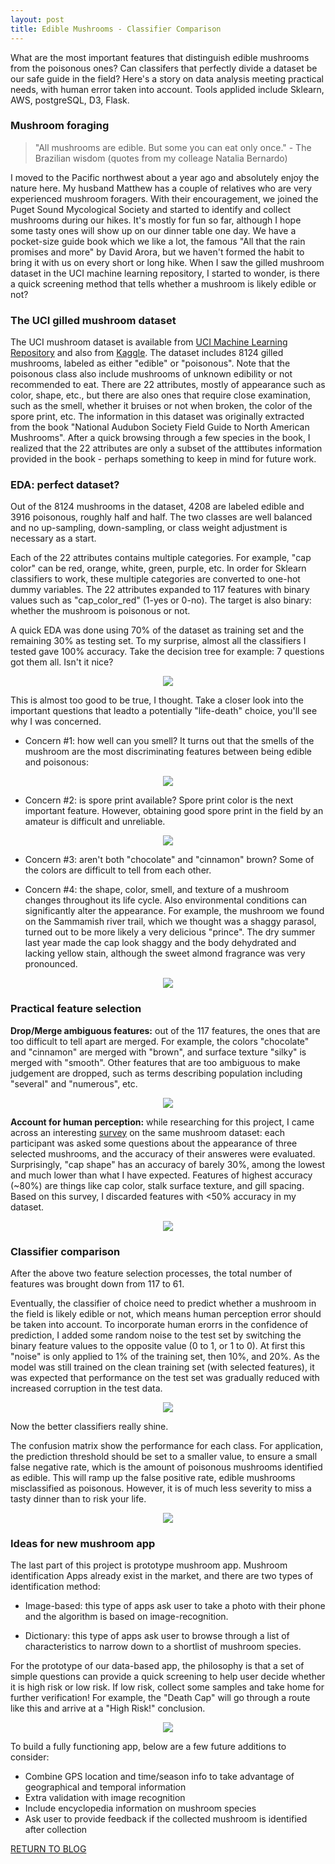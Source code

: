 ```yaml
---
layout: post
title: Edible Mushrooms - Classifier Comparison 
---
```


What are the most important features that distinguish edible mushrooms from the poisonous ones? Can classifers that perfectly divide a dataset be our safe guide in the field? Here's a story on data analysis meeting practical needs, with human error taken into account. Tools applided include Sklearn, AWS, postgreSQL, D3, Flask. 



### Mushroom foraging

> "All mushrooms are edible. But some you can eat only once."  - The Brazilian wisdom (quotes from my colleage Natalia Bernardo)

I moved to the Pacific northwest about a year ago and absolutely enjoy the nature here. My husband Matthew has a couple of relatives who are very experienced mushroom foragers. With their encouragement, we joined the Puget Sound Mycological Society and started to identify and collect mushrooms during our hikes. It's mostly for fun so far, although I hope some tasty ones will show up on our dinner table one day. We have a pocket-size guide book which we like a lot, the famous "All that the rain promises and more" by David Arora, but we haven't formed the habit to bring it with us on every short or long hike. When I saw the gilled mushroom dataset in the UCI machine learning repository, I started to wonder, is there a quick screening method that tells whether a mushroom is likely edible or not? 

### The UCI gilled mushroom dataset

The UCI mushroom dataset is available from [UCI Machine Learning Repository](https://archive.ics.uci.edu/ml/datasets/mushroom) and also from [Kaggle](https://www.kaggle.com/uciml/mushroom-classification). The dataset includes 8124 gilled mushrooms, labeled as either "edible" or "poisonous". Note that the poisonous class also include mushrooms of unknown edibility or not recommended to eat. There are 22 attributes, mostly of appearance such as color, shape, etc., but there are also ones that require close examination, such as the smell, whether it bruises or not when broken, the color of the spore print, etc. The information in this dataset was originally extracted from the book "National Audubon Society Field Guide to North American Mushrooms". After a quick browsing through a few species in the book, I realized that the 22 attributes are only a subset of the atttibutes information provided in the book - perhaps something to keep in mind for future work. 

### EDA: perfect dataset?

Out of the 8124 mushrooms in the dataset, 4208 are labeled edible and 3916 poisonous, roughly half and half. The two classes are well balanced and no up-sampling, down-sampling, or class weight adjustment is necessary as a start.

Each of the 22 attributes contains multiple categories. For example, "cap color" can be red, orange, white, green, purple, etc. In order for Sklearn classifiers to work, these multiple categories are converted to one-hot dummy variables. The 22 attributes expanded to 117 features with binary values such as "cap_color_red" (1-yes or 0-no). The target is also binary: whether the mushroom is poisonous or not.

A quick EDA was done using 70% of the dataset as training set and the remaining 30% as testing set. To my surprise, almost all the classifiers I tested gave 100% accuracy. Take the decision tree for example: 7 questions got them all. Isn't it nice?
<p align="center">
  <img src="../../Liang_Metis/Project_3/imgs/decision_tree.png">
</p>
This is almost too good to be true, I thought. Take a closer look into the important questions that leadto a potentially "life-death" choice, you'll see why I was concerned.

* Concern #1: how well can you smell? It turns out that the smells of the mushroom are the most discriminating features between being edible and poisonous:
<p align="center"  width="90%">
  <img src="../../Liang_Metis/Project_3/imgs/concern_smell.png">
</p>

* Concern #2: is spore print available? Spore print color is the next important feature. However, obtaining good spore print in the field by an amateur is difficult and unreliable.
<p align="center" width="90%"> 
  <img src="../../Liang_Metis/Project_3/imgs/concern_spore.png">
</p>

* Concern #3: aren't both "chocolate" and "cinnamon" brown? Some of the colors are difficult to tell from each other.

* Concern #4: the shape, color, smell, and texture of a mushroom changes throughout its life cycle. Also environmental conditions can significantly alter the appearance. For example, the mushroom we found on the Sammamish river trail, which we thought was a shaggy parasol, turned out to be more likely a very delicious "prince". The dry summer last year made the cap look shaggy and the body dehydrated and lacking yellow stain, although the sweet almond fragrance was very pronounced.
<p align="center">
  <img src="../../Liang_Metis/Project_3/imgs/concern_weather.png">
</p>

### Practical feature selection

**Drop/Merge ambiguous features:** out of the 117 features, the ones that are too difficult to tell apart are merged. For example, the colors "chocolate" and "cinnamon" are merged with "brown", and surface texture "silky" is merged with "smooth". Other features that are too ambiguous to make judgement are dropped, such as terms describing population including "several" and "numerous", etc. 

<p align="center">
  <img src="../../Liang_Metis/Project_3/imgs/feature_merge.png">
</p>

**Account for human perception:** while researching for this project, I came across an interesting [survey](https://www.slideshare.net/timmenzies/project-3-mushrooms) on the same mushroom dataset: each participant was asked some questions about the appearance of three selected mushrooms, and the accuracy of their answeres were evaluated. Surprisingly, "cap shape" has an accuracy of barely 30%, among the lowest and much lower than what I have expected. Features of highest accuracy (~80%) are things like cap color, stalk surface texture, and gill spacing. Based on this survey, I discarded features with <50% accuracy in my dataset.

<p align="center">
  <img src="../../Liang_Metis/Project_3/imgs/feature_survey.png">
</p>

### Classifier comparison
After the above two feature selection processes, the total number of features was brought down from 117 to 61.

Eventually, the classifier of choice need to predict whether a mushroom in the field is likely edible or not, which means human perception error should be taken into account. To incorporate human erorrs in the confidence of prediction, I added some random noise to the test set by switching the binary feature values to the opposite value (0 to 1, or 1 to 0). At first this "noise" is only applied to 1% of the training set, then 10%, and 20%. As the model was still trained on the clean training set (with selected features), it was expected that performance on the test set was gradually reduced with increased corruption in the test data.

<p align="center">
  <img src="../../Liang_Metis/Project_3/imgs/roc_comparison.png">
</p>

Now the better classifiers really shine. 

The confusion matrix show the performance for each class. For application, the prediction threshold should be set to a smaller value, to ensure a small false negative rate, which is the amount of poisonous mushrooms identified as edible. This will ramp up the false positive rate, edible mushrooms misclassified as poisonous. However, it is of much less severity to miss a tasty dinner than to risk your life. 

<p align="center">
  <img src="../../Liang_Metis/Project_3/imgs/error_rate.png">
</p>

### Ideas for new mushroom app

The last part of this project is prototype mushroom app. Mushroom identification Apps already exist in the market, and there are two types of identification method:

* Image-based: this type of apps ask user to take a photo with their phone and the algorithm is based on image-recognition. 

* Dictionary: this type of apps ask user to browse through a list of characteristics to narrow down to a shortlist of mushroom species.

For the prototype of our data-based app, the philosophy is that a set of simple questions can provide a quick screening to help user decide whether it is high risk or low risk. If low risk, collect some samples and take home for further verification! For example, the "Death Cap" will go through a route like this and arrive at a "High Risk!" conclusion.
<p align="center">
  <img src="../../Liang_Metis/Project_3/imgs/visualization_app.png">
</p>

To build a fully functioning app, below are a few future additions to consider:

* Combine GPS location and time/season info to take advantage of geographical and temporal information
* Extra validation with image recognition
* Include encyclopedia information on mushroom species
* Ask user to provide feedback if the collected mushroom is identified after collection

[RETURN TO BLOG](../)

